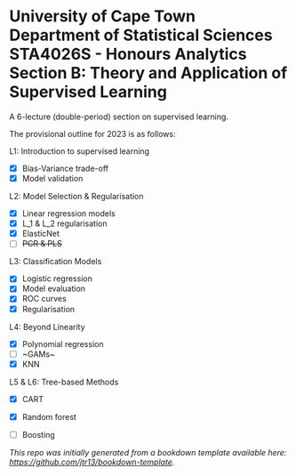 <h1>University of Cape Town<br>
Department of Statistical Sciences<br>
STA4026S - Honours Analytics<br>  
Section B: Theory and Application of Supervised Learning</h1>


A 6-lecture (double-period) section on supervised learning. 

The provisional outline for 2023 is as follows:

L1: Introduction to supervised learning <br>
- [x] Bias-Variance trade-off <br>
- [x] Model validation

L2: Model Selection & Regularisation <br>
- [x] Linear regression models <br>
- [x] L_1 & L_2 regularisation <br>
- [x] ElasticNet <br>
- [ ] ~~PCR & PLS~~

L3: Classification Models <br>
- [x] Logistic regression <br>
- [x] Model evaluation <br>
- [x] ROC curves <br>
- [x] Regularisation

L4: Beyond Linearity <br>
- [x] Polynomial regression <br>
- [ ] ~GAMs~ <br>
- [x] KNN

L5 & L6: Tree-based Methods <br>
- [x] CART <br>
- [x] Random forest <br>
- [ ] Boosting <br>


*This repo was initially generated from a bookdown template available here: https://github.com/jtr13/bookdown-template.*

